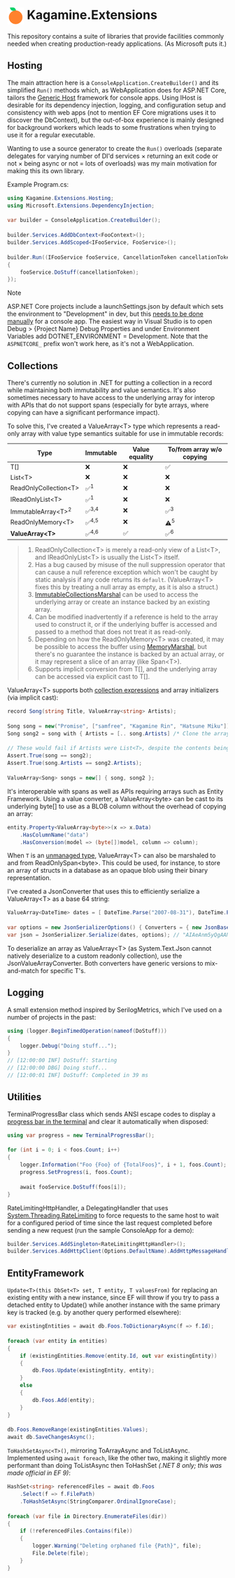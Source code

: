 # <img src="icon.png" height="38" alt="🍊" align="top" /> Kagamine.Extensions

This repository contains a suite of libraries that provide facilities commonly needed when creating production-ready applications. (As Microsoft puts it.)

## Hosting

The main attraction here is a `ConsoleApplication.CreateBuilder()` and its simplified `Run()` methods which, as WebApplication does for ASP.NET Core, tailors the [Generic Host](https://learn.microsoft.com/en-us/dotnet/core/extensions/generic-host) framework for console apps. Using IHost is desirable for its dependency injection, logging, and configuration setup and consistency with web apps (not to mention EF Core migrations uses it to discover the DbContext), but the out-of-box experience is mainly designed for background workers which leads to some frustrations when trying to use it for a regular executable.

Wanting to use a source generator to create the `Run()` overloads (separate delegates for varying number of DI'd services × returning an exit code or not × being async or not = lots of overloads) was my main motivation for making this its own library.

Example Program.cs:

```cs
using Kagamine.Extensions.Hosting;
using Microsoft.Extensions.DependencyInjection;

var builder = ConsoleApplication.CreateBuilder();

builder.Services.AddDbContext<FooContext>();
builder.Services.AddScoped<IFooService, FooService>();

builder.Run((IFooService fooService, CancellationToken cancellationToken) =>
{
    fooService.DoStuff(cancellationToken);
});
```

> [!NOTE]
> ASP.NET Core projects include a launchSettings.json by default which sets the environment to "Development" in dev, but this [needs to be done manually](https://learn.microsoft.com/en-us/aspnet/core/fundamentals/environments) for a console app. The easiest way in Visual Studio is to open Debug > {Project Name} Debug Properties and under Environment Variables add DOTNET_ENVIRONMENT = Development. Note that the `ASPNETCORE_` prefix won't work here, as it's not a WebApplication.

## Collections

There's currently no solution in .NET for putting a collection in a record while maintaining both immutability and value semantics. It's also sometimes necessary to have access to the underlying array for interop with APIs that do not support spans (especially for byte arrays, where copying can have a significant performance impact).

To solve this, I've created a ValueArray&lt;T&gt; type which represents a read-only array with value type semantics suitable for use in immutable records:

| Type                        | Immutable        | Value equality | To/from array w/o copying |
| --------------------------- | ---------------- | -------------- | ------------------------- |
| T[]                         | ❌               | ❌            | ✅                        |
| List&lt;T&gt;               | ❌               | ❌            | ❌                        |
| ReadOnlyCollection&lt;T&gt; | ✅<sup>1</sup>   | ❌            | ❌                        |
| IReadOnlyList&lt;T&gt;      | ✅<sup>1</sup>   | ❌            | ❌                        |
| ImmutableArray&lt;T&gt;<sup>2</sup> | ✅<sup>3,4</sup> | ❌    | ✅<sup>3</sup>            |
| ReadOnlyMemory&lt;T&gt;     | ✅<sup>4,5</sup> | ❌            | ⚠<sup>5</sup>             |
| **ValueArray&lt;T&gt;**     | ✅<sup>4,6</sup> | ✅            | ✅<sup>6</sup>            |

> 1. ReadOnlyCollection&lt;T&gt; is merely a read-only view of a List&lt;T&gt;, and IReadOnlyList&lt;T&gt; is usually the List&lt;T&gt; itself.
> 2. Has a bug caused by misuse of the null suppression operator that can cause a null reference exception which won't be caught by static analysis if any code returns its `default`. (ValueArray&lt;T&gt; fixes this by treating a null array as empty, as it is also a struct.)
> 3. [ImmutableCollectionsMarshal](https://learn.microsoft.com/en-us/dotnet/api/system.runtime.interopservices.immutablecollectionsmarshal?view=net-8.0) can be used to access the underlying array or create an instance backed by an existing array.
> 4. Can be modified inadvertently if a reference is held to the array used to construct it, or if the underlying buffer is accessed and passed to a method that does not treat it as read-only.
> 5. Depending on how the ReadOnlyMemory&lt;T&gt; was created, it may be possible to access the buffer using [MemoryMarshal](https://learn.microsoft.com/en-us/dotnet/api/system.runtime.interopservices.memorymarshal.trygetarray?view=net-8.0), but there's no guarantee the instance is backed by an actual array, or it may represent a slice of an array (like Span&lt;T&gt;).
> 6. Supports implicit conversion from T[], and the underlying array can be accessed via explicit cast to T[].

ValueArray&lt;T&gt; supports both [collection expressions](https://learn.microsoft.com/en-us/dotnet/csharp/language-reference/operators/collection-expressions) and array initializers (via implicit cast):

```cs
record Song(string Title, ValueArray<string> Artists);

Song song = new("Promise", ["samfree", "Kagamine Rin", "Hatsune Miku"]);
Song song2 = song with { Artists = [.. song.Artists] /* Clone the array */ };

// These would fail if Artists were List<T>, despite the contents being identical
Assert.True(song == song2);
Assert.True(song.Artists == song2.Artists);

ValueArray<Song> songs = new[] { song, song2 };
```

It's interoperable with spans as well as APIs requiring arrays such as Entity Framework. Using a value converter, a ValueArray&lt;byte&gt; can be cast to its underlying byte[] to use as a BLOB column without the overhead of copying an array:

```cs
entity.Property<ValueArray<byte>>(x => x.Data)
    .HasColumnName("data")
    .HasConversion(model => (byte[])model, column => column);
```

When `T` is an [unmanaged type](https://learn.microsoft.com/en-us/dotnet/csharp/language-reference/builtin-types/unmanaged-types), ValueArray&lt;T&gt; can also be marshaled to and from ReadOnlySpan&lt;byte&gt;. This could be used, for instance, to store an array of structs in a database as an opaque blob using their binary representation.

I've created a JsonConverter that uses this to efficiently serialize a ValueArray&lt;T&gt; as a base 64 string:

```cs
ValueArray<DateTime> dates = [ DateTime.Parse("2007-08-31"), DateTime.Parse("2007-12-27") ];

var options = new JsonSerializerOptions() { Converters = { new JsonBase64ValueArrayConverter() } };
var json = JsonSerializer.Serialize(dates, options); // "AIAeAnm5yQgAAN2OMhbKCA=="
```

To deserialize an array as ValueArray&lt;T&gt; (as System.Text.Json cannot natively deserialize to a custom readonly collection), use the JsonValueArrayConverter. Both converters have generic versions to mix-and-match for specific T's.

## Logging

A small extension method inspired by SerilogMetrics, which I've used on a number of projects in the past:

```cs
using (logger.BeginTimedOperation(nameof(DoStuff)))
{
    logger.Debug("Doing stuff...");
}
// [12:00:00 INF] DoStuff: Starting
// [12:00:00 DBG] Doing stuff...
// [12:00:01 INF] DoStuff: Completed in 39 ms
```

## Utilities

TerminalProgressBar class which sends ANSI escape codes to display a [progress bar in the terminal](https://learn.microsoft.com/en-us/windows/terminal/tutorials/progress-bar-sequences) and clear it automatically when disposed:

```cs
using var progress = new TerminalProgressBar();

for (int i = 0; i < foos.Count; i++)
{
    logger.Information("Foo {Foo} of {TotalFoos}", i + 1, foos.Count);
    progress.SetProgress(i, foos.Count);

    await fooService.DoStuff(foos[i]);
}
```

RateLimitingHttpHandler, a DelegatingHandler that uses [System.Threading.RateLimiting](https://devblogs.microsoft.com/dotnet/announcing-rate-limiting-for-dotnet/) to force requests to the same host to wait for a configured period of time since the last request completed before sending a new request (run the sample ConsoleApp for a demo):

```cs
builder.Services.AddSingleton<RateLimitingHttpHandler>();
builder.Services.AddHttpClient(Options.DefaultName).AddHttpMessageHandler<RateLimitingHttpHandler>();
```

## EntityFramework

`Update<T>(this DbSet<T> set, T entity, T valuesFrom)` for replacing an existing entity with a new instance, since EF will throw if you try to pass a detached entity to Update() while another instance with the same primary key is tracked (e.g. by another query performed elsewhere):

```cs
var existingEntities = await db.Foos.ToDictionaryAsync(f => f.Id);

foreach (var entity in entities)
{
    if (existingEntities.Remove(entity.Id, out var existingEntity))
    {
        db.Foos.Update(existingEntity, entity);
    }
    else
    {
        db.Foos.Add(entity);
    }
}

db.Foos.RemoveRange(existingEntities.Values);
await db.SaveChangesAsync();
```

`ToHashSetAsync<T>()`, mirroring ToArrayAsync and ToListAsync. Implemented using `await foreach`, like the other two, making it slightly more performant than doing ToListAsync then ToHashSet _(.NET 8 only; this was made official in EF 9)_:

```cs
HashSet<string> referencedFiles = await db.Foos
    .Select(f => f.FilePath)
    .ToHashSetAsync(StringComparer.OrdinalIgnoreCase);

foreach (var file in Directory.EnumerateFiles(dir))
{
    if (!referencedFiles.Contains(file))
    {
        logger.Warning("Deleting orphaned file {Path}", file);
        File.Delete(file);
    }
}
```
